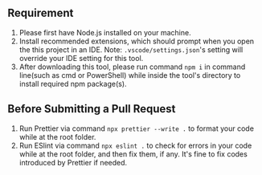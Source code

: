 ## Requirement

1. Please first have Node.js installed on your machine.
2. Install recommended extensions, which should prompt when you open the this project in an IDE.
   Note: `.vscode/settings.json`'s setting will override your IDE setting for this tool.
3. After downloading this tool, please run command `npm i` in command line(such as cmd or PowerShell) while inside the tool's directory to install required npm package(s).

## Before Submitting a Pull Request

1. Run Prettier via command `npx prettier --write .` to format your code while at the root folder.
2. Run ESlint via command `npx eslint .` to check for errors in your code while at the root folder, and then fix them, if any.
   It's fine to fix codes introduced by Prettier if needed.
